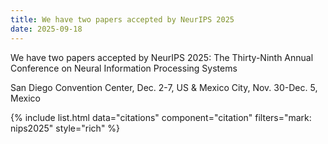```yaml
---
title: We have two papers accepted by NeurIPS 2025
date: 2025-09-18
---
```


We have two papers accepted by NeurIPS 2025: The Thirty-Ninth Annual Conference on Neural Information Processing Systems

San Diego Convention Center, Dec. 2-7, US & Mexico City, Nov. 30-Dec. 5, Mexico

{% include list.html data="citations" component="citation" filters="mark: nips2025" style="rich" %}